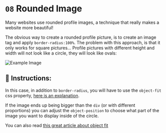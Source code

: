 # `08` Rounded Image

Many websites use rounded profile images, a technique that really makes a website more beautiful!

The obvious way to create a rounded profile picture, is to create an image tag and apply `border-radius:100%`. The problem with this approach, is that it only works for square pictures... Profile pictures with different height and width will not look like a circle, they will look like ovals:

![Example Image](../../.learn/assets/08-1.png?raw=true)

## 📝 Instructions:

In this case, in addition to `border-radius`, you will have to use the `object-fit` css property, [here is an explanation](https://www.loom.com/share/15186e456dfd4741887997af40325721).

If the image ends up being bigger than the `div` (or with different proportions) you can adjust the `object-position` to choose what part of the image you want to display inside of the circle.

You can also read [this great article about object fit](https://css-tricks.com/on-object-fit-and-object-position/)

